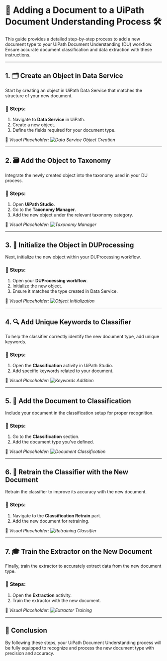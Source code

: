 # 📄 **Adding a Document to a UiPath Document Understanding Process** 🛠️

This guide provides a detailed step-by-step process to add a new document type to your UiPath Document Understanding (DU) workflow. Ensure accurate document classification and data extraction with these instructions.

---

## 1. 🗂️ **Create an Object in Data Service**

Start by creating an object in UiPath Data Service that matches the structure of your new document.

### 📝 **Steps:**
1. Navigate to **Data Service** in UiPath.
2. Create a new object.
3. Define the fields required for your document type.

🎨 *Visual Placeholder: ![Data Service Object Creation](#)*

---

## 2. 🗃️ **Add the Object to Taxonomy**

Integrate the newly created object into the taxonomy used in your DU process.

### 📝 **Steps:**
1. Open **UiPath Studio**.
2. Go to the **Taxonomy Manager**.
3. Add the new object under the relevant taxonomy category.

🎨 *Visual Placeholder: ![Taxonomy Manager](#)*

---

## 3. 🔧 **Initialize the Object in DUProcessing**

Next, initialize the new object within your DUProcessing workflow.

### 📝 **Steps:**
1. Open your **DUProcessing workflow**.
2. Initialize the new object.
3. Ensure it matches the type created in Data Service.

🎨 *Visual Placeholder: ![Object Initialization](#)*

---

## 4. 🔍 **Add Unique Keywords to Classifier**

To help the classifier correctly identify the new document type, add unique keywords.

### 📝 **Steps:**
1. Open the **Classification** activity in UiPath Studio.
2. Add specific keywords related to your document.

🎨 *Visual Placeholder: ![Keywords Addition](#)*

---

## 5. 📑 **Add the Document to Classification**

Include your document in the classification setup for proper recognition.

### 📝 **Steps:**
1. Go to the **Classification** section.
2. Add the document type you've defined.

🎨 *Visual Placeholder: ![Document Classification](#)*

---

## 6. 🔄 **Retrain the Classifier with the New Document**

Retrain the classifier to improve its accuracy with the new document.

### 📝 **Steps:**
1. Navigate to the **Classification Retrain** part.
2. Add the new document for retraining.

🎨 *Visual Placeholder: ![Retraining Classifier](#)*

---

## 7. 🎓 **Train the Extractor on the New Document**

Finally, train the extractor to accurately extract data from the new document type.

### 📝 **Steps:**
1. Open the **Extraction** activity.
2. Train the extractor with the new document.

🎨 *Visual Placeholder: ![Extractor Training](#)*

---

## 🎉 **Conclusion**

By following these steps, your UiPath Document Understanding process will be fully equipped to recognize and process the new document type with precision and accuracy.
